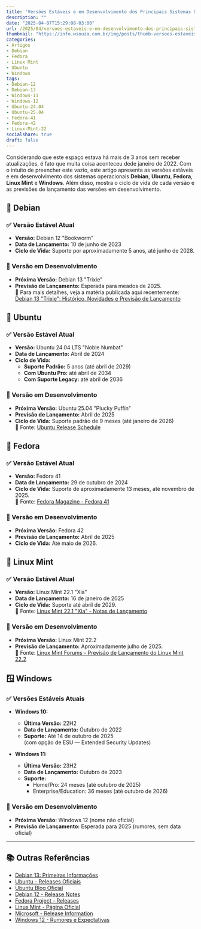 ```yaml
---
title: 'Versões Estáveis e em Desenvolvimento dos Principais Sistemas Operacionais'
description: ""
date: "2025-04-07T15:29:08-03:00"
url: /2025/04/versoes-estaveis-e-em-desenvolvimento-dos-principais-sistemas-operacionais.html
thumbnail: "https://info.wsouza.com.br/img/posts/thumb-versoes-estaveis-e-em-desenvolvimento-dos-principais-sistemas-operacionais.png"
categories:
- Artigos
- Debian
- Fedora
- Linux Mint
- Ubuntu
- Windows  
tags:
- Debian-12
- Debian-13
- Windows-11
- Windows-12
- Ubuntu-24.04
- Ubuntu-25.04
- Fedora-41
- Fedora-42
- Linux-Mint-22
socialshare: true
draft: false
---
```


Considerando que este espaço estava há mais de 3 anos sem receber atualizações, é fato que muita coisa aconteceu dede janeiro de 2022.
Com o intuito de preencher este vazio, este artigo apresenta as versões estáveis e em desenvolvimento dos sistemas operacionais **Debian**, **Ubuntu**, **Fedora**, **Linux Mint** e **Windows**. Além disso, mostra o ciclo de vida de cada versão e as previsões de lançamento das versões em desenvolvimento.

<!--more-->

## 🐁 Debian

### ✅ Versão Estável Atual

- **Versão:** Debian 12 "Bookworm"
- **Data de Lançamento:** 10 de junho de 2023  
- **Ciclo de Vida:** Suporte por aproximadamente 5 anos, até junho de 2028.

### 🔄 Versão em Desenvolvimento

- **Próxima Versão:** Debian 13 "Trixie"
- **Previsão de Lançamento:** Esperada para meados de 2025.  
📎 Para mais detalhes, veja a matéria publicada aqui recentemente: <a href="https://info.wsouza.com.br/2025/04/debian13-primeiras-informacoes.html" target="_blank">Debian 13 "Trixie": Histórico, Novidades e Previsão de Lançamento</a>

## 🐧 Ubuntu

### ✅ Versão Estável Atual

- **Versão:** Ubuntu 24.04 LTS "Noble Numbat"
- **Data de Lançamento:** Abril de 2024  
- **Ciclo de Vida:**
  - **Suporte Padrão:** 5 anos (até abril de 2029)
  - **Com Ubuntu Pro:** até abril de 2034
  - **Com Suporte Legacy:** até abril de 2036

### 🔄 Versão em Desenvolvimento

- **Próxima Versão:** Ubuntu 25.04 "Plucky Puffin"
- **Previsão de Lançamento:** Abril de 2025  
- **Ciclo de Vida:** Suporte padrão de 9 meses (até janeiro de 2026)  
🔗 Fonte: <a href="https://wiki.ubuntu.com/Releases" target="_blank">Ubuntu Release Schedule</a>

## 🎩 Fedora

### ✅ Versão Estável Atual

- **Versão:** Fedora 41  
- **Data de Lançamento:** 29 de outubro de 2024  
- **Ciclo de Vida:** Suporte de aproximadamente 13 meses, até novembro de 2025.  
🔗 Fonte: <a href="https://fedoramagazine.org/announcing-fedora-linux-41/" target="_blank">Fedora Magazine - Fedora 41</a>

### 🔄 Versão em Desenvolvimento

- **Próxima Versão:** Fedora 42  
- **Previsão de Lançamento:** Abril de 2025  
- **Ciclo de Vida:** Até maio de 2026.

## 🌿 Linux Mint

### ✅ Versão Estável Atual

- **Versão:** Linux Mint 22.1 "Xia"  
- **Data de Lançamento:** 16 de janeiro de 2025  
- **Ciclo de Vida:** Suporte até abril de 2029.  
🔗 Fonte: <a href="https://www.linuxmint.com/rel_xia.php" target="_blank">Linux Mint 22.1 "Xia" - Notas de Lançamento</a>

### 🔄 Versão em Desenvolvimento

- **Próxima Versão:** Linux Mint 22.2  
- **Previsão de Lançamento:** Aproximadamente julho de 2025.  
🔗 Fonte: <a href="https://forums.linuxmint.com/viewtopic.php?t=440693" target="_blank">Linux Mint Forums - Previsão de Lançamento do Linux Mint 22.2</a>

## 🪟 Windows

### ✅ Versões Estáveis Atuais

- **Windows 10:**
  - **Última Versão:** 22H2
  - **Data de Lançamento:** Outubro de 2022
  - **Suporte:** Até 14 de outubro de 2025  
    (com opção de ESU — Extended Security Updates)

- **Windows 11:**
  - **Última Versão:** 23H2
  - **Data de Lançamento:** Outubro de 2023
  - **Suporte:**
    - Home/Pro: 24 meses (até outubro de 2025)
    - Enterprise/Education: 36 meses (até outubro de 2026)

### 🔄 Versão em Desenvolvimento

- **Próxima Versão:** Windows 12 (nome não oficial)
- **Previsão de Lançamento:** Esperada para 2025 (rumores, sem data oficial)

---

## 📚 Outras Referências

- <a href="https://info.wsouza.com.br/2025/04/debian13-primeiras-informacoes.html" target="_blank">Debian 13: Primeiras Informações</a>
- <a href="https://wiki.ubuntu.com/Releases" target="_blank">Ubuntu - Releases Oficiais</a>
- <a href="https://ubuntu.com/blog" target="_blank">Ubuntu Blog Oficial</a>
- <a href="https://www.debian.org/releases/bookworm/" target="_blank">Debian 12 - Release Notes</a>
- <a href="https://fedoraproject.org/wiki/Releases" target="_blank">Fedora Project - Releases</a>
- <a href="https://www.linuxmint.com/" target="_blank">Linux Mint - Página Oficial</a>
- <a href="https://learn.microsoft.com/en-us/windows/release-health/release-information" target="_blank">Microsoft - Release Information</a>
- <a href="https://www.windowscentral.com/software-apps/windows-11/windows-12-everything-we-know-so-far" target="_blank">Windows 12 - Rumores e Expectativas</a>

